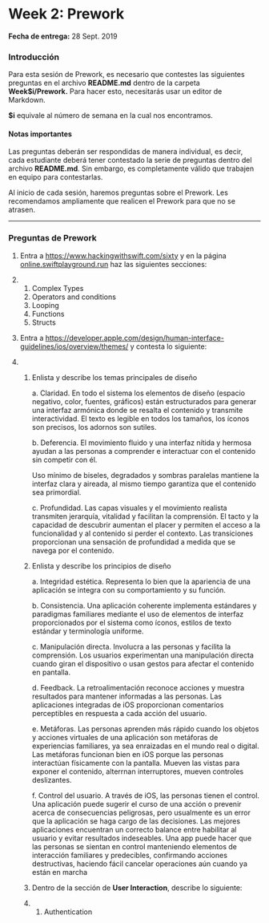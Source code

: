 # Week 2: Prework

**Fecha de entrega:** 28 Sept. 2019

### Introducción

Para esta sesión de Prework, es necesario que contestes las siguientes preguntas en el archivo **README.md** dentro de la carpeta **Week$i/Prework.** Para hacer esto, necesitarás usar un editor de Markdown.

**$i** equivale al número de semana en la cual nos encontramos.

#### **Notas importantes**

Las preguntas deberán ser respondidas de manera individual, es decir, cada estudiante deberá tener contestado la serie de preguntas dentro del archivo **README.md**. Sin embargo, es completamente válido que trabajen en equipo para contestarlas.

Al inicio de cada sesión, haremos preguntas sobre el Prework. Les recomendamos ampliamente que realicen el Prework para que no se atrasen.

------

### Preguntas de Prework

1. Entra a https://www.hackingwithswift.com/sixty y en la página [online.swiftplayground.run](http://online.swiftplayground.run/) haz las siguientes secciones:

2. 1. Complex Types
   2. Operators and conditions
   3. Looping
   4. Functions
   5. Structs

3. Entra a https://developer.apple.com/design/human-interface-guidelines/ios/overview/themes/ y contesta lo siguiente:

4. 1. Enlista y describe los temas principales de diseño

      a. Claridad. En todo el sistema los elementos de diseño (espacio negativo, color, fuentes, gráficos) están estructurados para generar una interfaz armónica donde se resalta el contenido y transmite interactividad. El texto es legible en todos los tamaños, los íconos son precisos,  los adornos son sutiles.

      b. Deferencia. El movimiento fluido y una interfaz nítida y hermosa ayudan a las personas a comprender e interactuar con el contenido sin competir con él. 

      Uso mínimo de biseles, degradados y sombras paralelas mantiene la interfaz clara y aireada, al mismo tiempo garantiza que el contenido sea primordial.

      c. Profundidad. Las capas visuales y el movimiento realista transmiten jerarquía, vitalidad y facilitan la comprensión. El tacto y la capacidad de descubrir aumentan el placer y permiten el acceso a la funcionalidad y al contenido si perder el contexto. Las transiciones proporcionan una sensación de profundidad a medida que se navega por el contenido.

   2. Enlista y describe los principios de diseño

      a. Integridad estética. Representa lo bien que la apariencia de una aplicación se integra con su comportamiento y su función. 

      b. Consistencia. Una aplicación coherente implementa estándares y paradigmas familiares mediante el uso de elementos de interfaz proporcionados por el sistema como íconos, estilos de texto estándar y terminología uniforme.

      c. Manipulación directa. Involucra a las personas y facilita la comprensión. Los usuarios experimentan una manipulación directa cuando giran el dispositivo o usan gestos para afectar el contenido en pantalla.

      d. Feedback. La retroalimentación reconoce acciones y muestra resultados para mantener informadas a las personas. Las aplicaciones integradas de iOS proporcionan comentarios perceptibles en respuesta a cada acción del usuario.

      e. Metáforas. Las personas aprenden más rápido cuando los objetos y acciones virtuales de una aplicación son metáforas de experiencias familiares, ya sea enraizadas en el mundo real o digital. Las metáforas funcionan bien en iOS porque las personas interactúan físicamente con la pantalla. Mueven las vistas para exponer el contenido, alterrnan interruptores, mueven controles deslizantes.

      f. Control del usuario. A través de iOS, las personas tienen el control. Una aplicación puede sugerir el curso de una acción o prevenir acerca de consecuencias peligrosas, pero usualmente es un error que la aplicación se haga cargo de las decisiones. Las mejores aplicaciones encuentran un correcto balance entre habilitar al usuario y evitar resultados indeseables.  Una app puede hacer que las personas se sientan en control manteniendo elementos de interacción familiares y predecibles, confirmando acciones destructivas, haciendo fácil cancelar operaciones aún cuando ya están en marcha

   3. Dentro de la sección de **User Interaction**, describe lo siguiente:

   4. 1. Authentication
